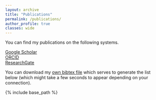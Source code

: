 ```yaml
---
layout: archive
title: "Publications"
permalink: /publications/
author_profile: true
classes: wide
---
```


You can find my publications on the following systems.

<a href="{{ site.author.googlescholar }}"><i class="ai ai-fw ai-google-scholar"></i> Google Scholar</a>     
<a href="{{ site.author.orcid }}"><i class="ai ai-fw ai-orcid"></i> ORCID</a>   
<a href="{{ site.author.researchgate }}"><i class="ai ai-fw ai-researchgate"></i> ResearchGate</a>         

You can download my [own bibtex file](https://sdiciotti.github.io/files/sdiciotti.bib) which serves to generate the list below (which might take a few seconds to appear depending on your connection).

<script src="https://bibbase.org/show?bib=https://sdiciotti.github.io/files/sdiciotti.bib&jsonp=1&nocache=1&theme=default"></script> 

{% include base_path %}

<!-- {% capture written_year %}'None'{% endcapture %}
{% for post in site.publications reversed %}
  {% capture year %}{{ post.date | date: '%Y' }}{% endcapture %}
  {% if year != written_year %}
    <h2 id="{{ year | slugify }}" class="archive__subtitle">{{ year }}</h2>
    {% capture written_year %}{{ year }}{% endcapture %}
  {% endif %}
  {% include archive-single.html %}
{% endfor %} -->

